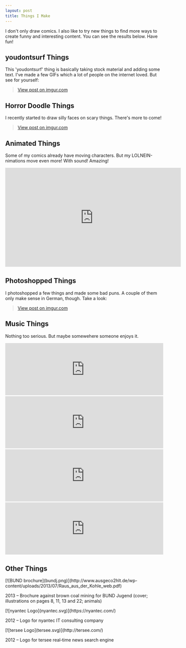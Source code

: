```yaml
---
layout: post
title: Things I Make
---
```


I don't only draw comics. I also like to try new things to find more ways to create funny and interesting content. You can see the results below. Have fun!


## youdontsurf Things

This 'youdontsurf' thing is basically taking stock material and adding some text. I've made a few GIFs which a lot of people on the internet loved. But see for yourself:

<blockquote class="imgur-embed-pub" lang="en" data-id="a/dE7oy"><a href="//imgur.com/a/dE7oy">View post on imgur.com</a></blockquote><script async src="//s.imgur.com/min/embed.js" charset="utf-8"></script>


## Horror Doodle Things

I recently started to draw silly faces on scary things. There's more to come!

<blockquote class="imgur-embed-pub" lang="en" data-id="a/zlKRO"><a href="//imgur.com/a/zlKRO">View post on imgur.com</a></blockquote><script async src="//s.imgur.com/min/embed.js" charset="utf-8"></script>


## Animated Things

Some of my comics already have moving characters. But my LOLNEIN-nimations move even more! With sound! Amazing! 

<iframe width="560" height="315" src="https://www.youtube.com/embed/videoseries?list=PLUyok4uA_rcX6NDhZ1eMwFnz7hoDAB3-8" frameborder="0" allowfullscreen></iframe>


## Photoshopped Things

I photoshopped a few things and made some bad puns. A couple of them only make sense in German, though. Take a look:

<blockquote class="imgur-embed-pub" lang="en" data-id="a/uIBTC"><a href="//imgur.com/a/uIBTC">View post on imgur.com</a></blockquote><script async src="//s.imgur.com/min/embed.js" charset="utf-8"></script>


## Music Things

Nothing too serious. But maybe somewehere someone enjoys it.

<iframe width="100%" height="166" scrolling="no" frameborder="no" src="https://w.soundcloud.com/player/?url=https%3A//api.soundcloud.com/tracks/258762324&amp;color=000000&amp;auto_play=false&amp;hide_related=false&amp;show_comments=true&amp;show_user=true&amp;show_reposts=false"></iframe>
<iframe width="100%" height="166" scrolling="no" frameborder="no" src="https://w.soundcloud.com/player/?url=https%3A//api.soundcloud.com/tracks/236030459&amp;color=000000&amp;auto_play=false&amp;hide_related=false&amp;show_comments=true&amp;show_user=true&amp;show_reposts=false"></iframe>
<iframe width="100%" height="166" scrolling="no" frameborder="no" src="https://w.soundcloud.com/player/?url=https%3A//api.soundcloud.com/tracks/190147070&amp;color=000000&amp;auto_play=false&amp;hide_related=false&amp;show_comments=true&amp;show_user=true&amp;show_reposts=false"></iframe>
<iframe width="100%" height="166" scrolling="no" frameborder="no" src="https://w.soundcloud.com/player/?url=https%3A//api.soundcloud.com/tracks/190068739&amp;color=000000&amp;auto_play=false&amp;hide_related=false&amp;show_comments=true&amp;show_user=true&amp;show_reposts=false"></iframe>


## Other Things

<div markdown="1" class="img-block">
[![BUND brochure](bundj.png)](http://www.ausgeco2hlt.de/wp-content/uploads/2013/07/Raus_aus_der_Kohle_web.pdf)

2013 – Brochure against brown coal mining for BUND Jugend (cover; illustrations on pages 8, 11, 13 and 22; animals)
</div>

<div markdown="1" class="img-block">
[![nyantec Logo](nyantec.svg)](https://nyantec.com/)

2012 – Logo for nyantec IT consulting company
</div>

<div markdown="1" class="img-block">
[![tersee Logo](tersee.svg)](http://tersee.com/)

2012 – Logo for tersee real‐time news search engine
</div>
